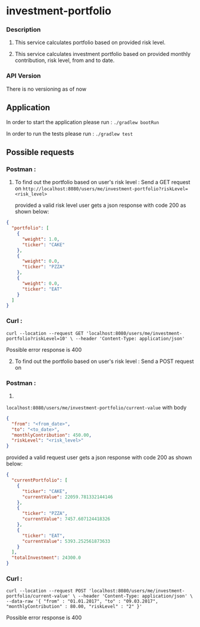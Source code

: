 # investment-portfolio

### Description

1. This service calculates portfolio based on provided risk level.

2. This service calculates investment portfolio based on provided monthly contribution, risk level, from and to date.

### API Version

There is no versioning as of now

## Application

In order to start the application please run :
`./gradlew bootRun`

In order to run the tests please run :
`./gradlew test`

## Possible requests

### Postman :

1. To find out the portfolio based on user's risk level :
   Send a GET request on
   `http://localhost:8080/users/me/investment-portfolio?riskLevel=<risk_level>`

   provided a valid risk level user gets a json response with code 200 as shown below:

```json
{
  "portfolio": [
    {
      "weight": 1.0,
      "ticker": "CAKE"
    },
    {
      "weight": 0.0,
      "ticker": "PZZA"
    },
    {
      "weight": 0.0,
      "ticker": "EAT"
    }
  ]
}
```

### Curl :

`curl --location --request GET 'localhost:8080/users/me/investment-portfolio?riskLevel=10' \
--header 'Content-Type: application/json'`

Possible error response is 400

2. To find out the portfolio based on user's risk level :
   Send a POST request on

### Postman :

1.

`localhost:8080/users/me/investment-portfolio/current-value`
with body

```json
{
  "from": "<from_date>",
  "to": "<to_date>",
  "monthlyContribution": 450.00,
  "riskLevel": "<risk_level>"
}
```

provided a valid request user gets a json response with code 200 as shown below:

```json
{
  "currentPortfolio": [
    {
      "ticker": "CAKE",
      "currentValue": 22059.781332144146
    },
    {
      "ticker": "PZZA",
      "currentValue": 7457.607124418326
    },
    {
      "ticker": "EAT",
      "currentValue": 5393.252561873633
    }
  ],
  "totalInvestment": 24300.0
}
```

### Curl :

`curl --location --request POST 'localhost:8080/users/me/investment-portfolio/current-value' \
--header 'Content-Type: application/json' \
--data-raw '{
"from" : "01.01.2017",
"to" : "09.03.2017",
"monthlyContribution" : 80.00,
"riskLevel" : "2"
}'`

Possible error response is 400
